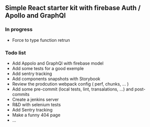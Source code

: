 ## Simple React starter kit with firebase Auth / Apollo and GraphQl

### In progress

- Force to type function retrun

### Todo list

- Add Appolo and GraphQl with firebase model
- Add some tests for a good exemple
- Add sentry tracking
- Add components snapshots with Storybook
- Review the prodcution webpack config ( perf, chunks, ... )
- Add some pre-commit (local tests, lint, transalations, ...) and post-commits
- Create a jenkins server
- R&D with selenium tests
- Add Sentry tracking
- Make a funny 404 page
- ...
